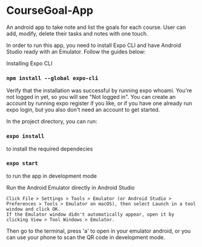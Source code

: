 # CourseGoal-App
An android app to take note and list the goals for each course.
User can add, modify, delete their tasks and notes with one touch.

In order to run this app, you need to install Expo CLI and have Android Studio ready with an Emulator. Follow the guides below:

Installing Expo CLI
### `npm install --global expo-cli`
Verify that the installation was successful by running expo whoami. You're not logged in yet, so you will see "Not logged in". You can create an account by running expo register if you like, or if you have one already run expo login, but you also don't need an account to get started.

In the project directory, you can run:

### `expo install` 

to install the required dependecies

### `expo start`

to run the app in development mode

Run the Android Emulator directly in Android Studio

    Click File > Settings > Tools > Emulator (or Android Studio > Preferences > Tools > Emulator on macOS), then select Launch in a tool window and click OK.
    If the Emulator window didn't automatically appear, open it by clicking View > Tool Windows > Emulator.
Then go to the terminal, press 'a' to open in your emulator android, or you can use your phone to scan the QR code in development mode.
